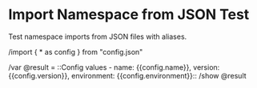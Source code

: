 # Import Namespace from JSON Test  

Test namespace imports from JSON files with aliases.

/import { * as config } from "config.json"

/var @result = ::Config values - name: {{config.name}}, version: {{config.version}}, environment: {{config.environment}}::
/show @result